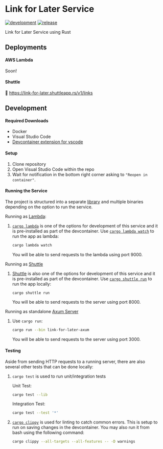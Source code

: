 # Link for Later Service

[![development](https://github.com/kentSarmiento/link-for-later-service/actions/workflows/development.yml/badge.svg?branch=main)](https://github.com/kentSarmiento/link-for-later-service/actions/workflows/development.yml) [![release](https://github.com/kentSarmiento/link-for-later-service/actions/workflows/release.yml/badge.svg?branch=main)](https://github.com/kentSarmiento/link-for-later-service/actions/workflows/release.yml)

Link for Later Service using Rust

## Deployments

#### AWS Lambda

Soon!

#### Shuttle

🚀 https://link-for-later.shuttleapp.rs/v1/links

## Development

#### Required Downloads

- Docker
- Visual Studio Code
- [Devcontainer extension for vscode](https://marketplace.visualstudio.com/items?itemName=ms-vscode-remote.remote-containers)

#### Setup

1. Clone repository
1. Open Visual Studio Code within the repo
1. Wait for notification in the bottom right corner asking to `"Reopen in container"`.

#### Running the Service

The project is structured into a separate [library](./link-for-later/) and multiple binaries depending on the option to run the service.

Running as [Lambda](./link-for-later-lambda/src/main.rs):

1. [`cargo lambda`](https://www.cargo-lambda.info/) is one of the options for development of this service and it is pre-installed as part of the devcontainer. Use [`cargo lambda watch`](https://www.cargo-lambda.info/commands/watch.html) to run the app as lambda:

   ```sh
   cargo lambda watch
   ```

   You will be able to send requests to the lambda using port 9000.

Running as [Shuttle](./link-for-later-shuttle/src/main.rs)

1. [Shuttle](https://github.com/shuttle-hq/shuttle) is also one of the options for development of this service and it is pre-installed as part of the devcontainer. Use [`cargo shuttle run`](https://docs.shuttle.rs/getting-started/local-run) to run the app locally:

   ```sh
   cargo shuttle run
   ```

   You will be able to send requests to the server using port 8000.

Running as standalone [Axum Server](./link-for-later-axum/src/main.rs)

1. Use `cargo run`:

   ```sh
   cargo run --bin link-for-later-axum
   ```

   You will be able to send requests to the server using port 3000.

#### Testing

Aside from sending HTTP requests to a running server, there are also several other tests that can be done locally:

1. `cargo test` is used to run unit/integration tests

   Unit Test:

   ```sh
   cargo test --lib
   ```

   Integration Test:

   ```sh
   cargo test --test '*'
   ```

1. [`cargo clippy`](https://github.com/rust-lang/rust-clippy) is used for linting to catch common errors. This is setup to run on saving changes in the devcontainer. You may also run it from bash using the following command:

   ```sh
   cargo clippy --all-targets --all-features -- -D warnings
   ```
